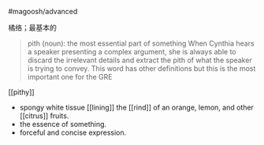 #magoosh/advanced 

橘络；最基本的

> pith (noun): the most essential part of something 
When Cynthia hears a speaker presenting a complex argument, she is always able to discard the irrelevant details and extract the pith of what the speaker is trying to convey. 
This word has other definitions but this is the most important one for the GRE 

[[pithy]]

- spongy white tissue [[lining]] the [[rind]] of an orange, lemon, and other [[citrus]] fruits. 
- the essence of something.
- forceful and concise expression.